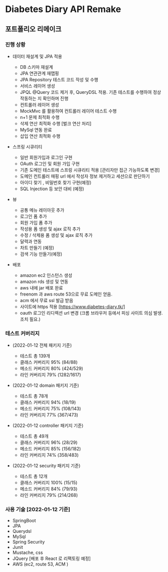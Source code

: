 # __Diabetes Diary API Remake__
## 포트폴리오 리메이크 

### 진행 상황 ###

+ 데이터 재설계 및 JPA 적용
  + DB 스키마 재설계
  + JPA 연관관계 재맵핑
  + JPA Repository 테스트 코드 작성 및 수행
  + 서비스 레이어 생성
  + JPQL @Query 코드 제거 후, QueryDSL 적용. 기존 테스트를 수행하여 정상 작동하는 지 확인하며 진행
  + 컨트롤러 레이어 생성 
  + MockMvc 를 활용하여 컨트롤러 레이어 테스트 수행 
  + n+1 문제 최적화 수행
  + 삭제 연산 최적화 수행 [벌크 연산 처리]
  + MySql 연동 완료
  + 삽입 연산 최적화 수행
  

+ 스프링 시큐리티
  + 일반 회원가입과 로그인 구현
  + OAuth 로그인 및 회원 가입 구현
  + 기존 도메인 테스트에 스프링 시큐리티 적용 [관리자만 접근 가능하도록 변경]
  + 도메인 컨트롤러 매핑 url 에서 작성자 정보 제거하고 세션으로 판단하기
  + 아이디 찾기 , 비밀번호 찾기 구현(예정)
  + SQL Injection 등 보안 대비 (예정)


+ 뷰
  + 공통 메뉴 레이아웃 추가
  + 로그인 폼 추가
  + 회원 가입 폼 추가
  + 작성용 폼 생성 및 ajax 로직 추가
  + 수정 / 삭제용 폼 생성 및 ajax 로직 추가
  + 달력과 연동
  + 차트 만들기 (예정)
  + 검색 기능 만들기(예정)
  

+ 배포
  + amazon ec2 인스턴스 생성
  + amazon rds 생성 및 연동
  + aws 내에 jar 배포 완료
  + freenom 과 aws route 53으로 무료 도메인 얻음. 
  + acm 에서 무료 ssl 발급 받음
  + 사이트에 https 적용 [https://www.diabetes-diary.tk/]
  + oauth 로그인 리디렉션 url 변경 (크롬 브라우저 등에서 피싱 사이트 의심 발생. 조치 필요.)

### 테스트 커버리지 ###
  + (2022-01-12 전체 패키지 기준)
    + 테스트 총 139개
    + 클래스 커버리지 95% (84/88)
    + 메소드 커버리지 80% (424/529)
    + 라인 커버리지 79% (1282/1617)
    
  + (2022-01-12 domain 패키지 기준)
    + 테스트 총 78개 
    + 클래스 커버리지 94% (18/19)
    + 메소드 커버리지 75% (108/143)
    + 라인 커버리지 77% (367/473)
    
  + (2022-01-12 controller 패키지 기준)
    + 테스트 총 49개
    + 클래스 커버리지 96% (28/29)
    + 메소드 커버리지 85% (156/182)
    + 라인 커버리지 74% (358/483)
    
  + (2022-01-12 security 패키지 기준)
    + 테스트 총 12개
    + 클래스 커버리지 100% (15/15)
    + 메소드 커버리지 84% (79/93)
    + 라인 커버리지 79% (214/268)



### 사용 기술 [2022-01-12 기준] ###
  + SpringBoot
  + JPA
  + Querydsl
  + MySql
  + Spring Security 
  + Junit
  + Mustache, css
  + JQuery [배포 후 React 로 리팩토링 예정]
  + AWS (ec2, route 53, ACM )